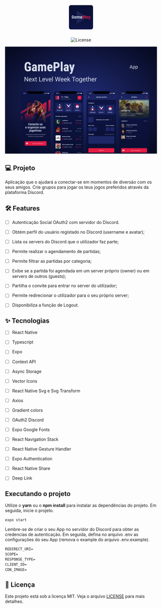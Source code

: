 <h1 align="center">
  <img alt="GamePlay" height="80" title="Plant Manager" src=".github/logo.png" />
</h1>

<p align="center">
  <img alt="License" src="https://img.shields.io/static/v1?label=license&message=MIT&color=E51C44&labelColor=0A1033">
</p>


![cover](.github/cover.png?style=flat)


## 💻 Projeto
Aplicação que o ajudará a conectar-se em momentos de diversão com os seus amigos. Crie grupos para jogar os teus jogos preferidos através da plataforma Discord.


## :hammer_and_wrench: Features 

-   [ ] Autenticação Social OAuth2 com servidor do Discord.
-   [ ] Obtém perfil do usuário registado no Discord (username e avatar);
-   [ ] Lista os servers do Discord que o utilizador faz parte;
-   [ ] Permite realizar o agendamento de partidas;
-   [ ] Permite filtrar as partidas por categoria;
-   [ ] Exibe se a partida foi agendada em um server próprio (owner) ou em servers de outros (guests);
-   [ ] Partilha o convite para entrar no server do utilizador;
-   [ ] Permite redirecionar o utilizador para o seu próprio server;
-   [ ] Disponibiliza a função de Logout.


## ✨ Tecnologias

-   [ ] React Native
-   [ ] Typescript
-   [ ] Expo
-   [ ] Context API
-   [ ] Async Storage
-   [ ] Vector Icons
-   [ ] React Native Svg e Svg Transform
-   [ ] Axios
-   [ ] Gradient colors
-   [ ] OAuth2 Discord 
-   [ ] Expo Google Fonts
-   [ ] React Navigation Stack
-   [ ] React Native Gesture Handler
-   [ ] Expo Authentication
-   [ ] React Native Share
-   [ ] Deep Link


## Executando o projeto

Utilize o **yarn** ou o **npm install** para instalar as dependências do projeto.
Em seguida, inicie o projeto.

```cl
expo start
```

Lembre-se de criar o seu App no servidor do Discord para obter as credencias de autenticação. Em seguida, defina no arquivo .env as configurações do seu App (remova o example do arquivo .env.example).
 
 ```cl
REDIRECT_URI=
SCOPE=
RESPONSE_TYPE=
CLIENT_ID=
CDN_IMAGE=
```


## 📄 Licença

Este projeto está sob a licença MIT. Veja o arquivo [LICENSE](LICENSE.md) para mais detalhes.

<br />
